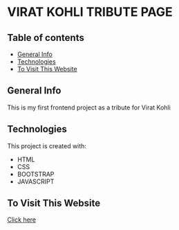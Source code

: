 # VIRAT KOHLI TRIBUTE PAGE 
## Table of contents
* [General Info](#general-info)
* [Technologies](#technologies)
* [To Visit This Website](#dovisit)
  
## General Info
This is my first frontend project as a tribute for Virat Kohli 

## Technologies
This project is created with:
* HTML
* CSS
* BOOTSTRAP
* JAVASCRIPT

## To Visit This Website

[Click here](https://vickydecodes.github.io/viratkohli18/viraat2.html)

